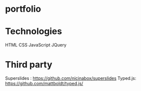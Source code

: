 # portfolio

# Technologies
HTML
CSS
JavaScript
JQuery

# Third party
Superslides : https://github.com/nicinabox/superslides
Typed.js: https://github.com/mattboldt/typed.js/